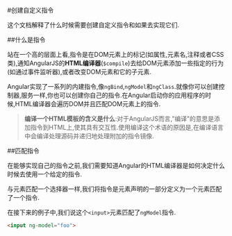 #创建自定义指令

这个文档解释了什么时候需要创建自定义指令和如果去实现它们.

##什么是指令

站在一个高的层面上看,指令是在DOM元素上的标记(如属性,元素名,注释或者CSS类),通知AngularJS的**HTML编译器**(`$compile`)去给DOM元素添加一些指定的行为(如通过事件监听器),或者改变DOM元素和它的子元素.

Angular实现了一系列的内建指令,像`ngBind`,`ngModel`和`ngClass`.就像你可以创建控制器,服务一样,你也可以创建你自己的指令.在Angular启动你的应用程序的时候,HTML编译器会遍历DOM并且匹配DOM元素上的指令.

>  **编译一个HTML模板的含义是什么**:对于AngularJS而言,"编译"的意思是添加指令到HTML上,使其具有交互性.使用编译这个术语的原因是,在编译语言中会编译处理源码并递归地处理附加的指令镜像.

##匹配指令

在能够实现自己的指令之前,我们需要知道Angular的HTML编译器是如何决定什么时候去使用一个给定的指令.

与元素匹配一个选择器一样,我们将指令是元素声明的一部分定义为一个元素匹配了一个指令.

在接下来的例子中,我们说这个`<input>`元素匹配了`ngModel`指令.
```html
<input ng-model="foo">
```
